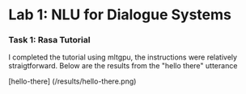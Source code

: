 <h1>Lab 1: NLU for Dialogue Systems </h1>

<h3>Task 1: Rasa Tutorial</h3> 
<p>I completed the tutorial using mltgpu, the instructions were relatively straigtforward. Below are the results from the "hello there" utterance</p>

[hello-there] (/results/hello-there.png)

